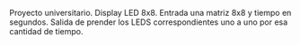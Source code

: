 Proyecto universitario.
Display LED 8x8.
Entrada una matriz 8x8 y tiempo en segundos. 
Salida de prender los LEDS correspondientes uno a uno por esa cantidad de tiempo.
